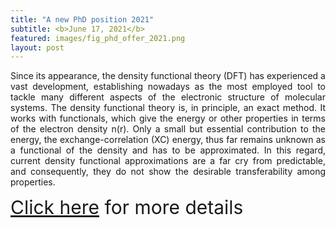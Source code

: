 ```yaml
---
title: "A new PhD position 2021"
subtitle: <b>June 17, 2021</b>
featured: images/fig_phd_offer_2021.png
layout: post
---
```


<p ALIGN="justify">Since its appearance, the density functional theory (DFT) has experienced a vast development,
   establishing nowadays as the most employed tool to tackle many different aspects of the electronic
   structure of molecular systems. The density functional theory is, in principle, an exact method. It
   works with functionals, which give the energy or other properties in terms of the electron density
   n(r). Only a small but essential contribution to the energy, the exchange-correlation (XC) energy,
   thus far remains unknown as a functional of the density and has to be approximated. In this regard,
   current density functional approximations are a far cry from predictable, and consequently, they do
   not show the desirable transferability among properties.</p>
   <center ALIGN="justify", style="font-size:30px"><a href="{{ site.baseurl }}/offers/phd_offer_2021.pdf">Click here</a> for more details</center>
